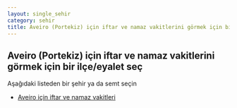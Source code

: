 ```yaml
---
layout: single_sehir
category: sehir
title: Aveiro (Portekiz) için iftar ve namaz vakitlerini görmek için bir ilçe/eyalet seç
---
```



## Aveiro (Portekiz) için iftar ve namaz vakitlerini görmek için bir ilçe/eyalet seç

Aşağıdaki listeden bir şehir ya da semt seçin


* [Aveiro için iftar ve namaz vakitleri](/iftar.html?sehir=Aveiro&ulke=Portekiz&state=Aveiro)
